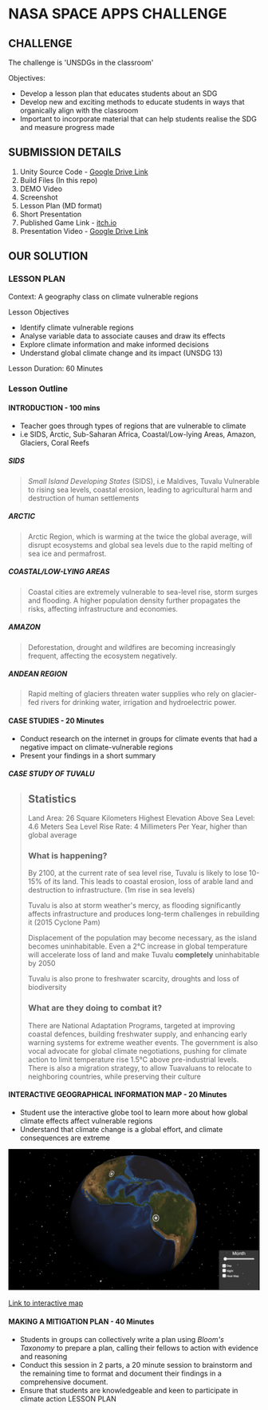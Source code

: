# NASA SPACE APPS CHALLENGE

## CHALLENGE

The challenge is 'UNSDGs in the classroom'

Objectives:

- Develop a lesson plan that educates students about an SDG
- Develop new and exciting methods to educate students in ways that organically
align with the classroom
- Important to incorporate material that can help students realise the SDG
and measure progress made

## SUBMISSION DETAILS

1. Unity Source Code - [Google Drive Link](https://drive.google.com/drive/folders/1PullYnvWTBIJCxxSX4gq2l0e_9b-2Ysx?usp=sharing)
2. Build Files (In this repo)
3. DEMO Video
4. Screenshot
5. Lesson Plan (MD format)
6. Short Presentation
7. Published Game Link - [itch.io](https://splodster.itch.io/nasa-space-apps-globe-view)
8. Presentation Video - [Google Drive Link](https://drive.google.com/drive/folders/1BOdtKqXw4bDzPBWxsYqt6QV_ksqBdW_k?usp=sharing)

## OUR SOLUTION

### LESSON PLAN

Context: A geography class on climate vulnerable regions

Lesson Objectives

- Identify climate vulnerable regions
- Analyse variable data to associate causes and draw its effects
- Explore climate information and make informed decisions
- Understand global climate change and its impact (UNSDG 13)

Lesson Duration: 60 Minutes

### Lesson Outline

#### INTRODUCTION - 100 mins

- Teacher goes through types of regions that are vulnerable to climate
- i.e SIDS, Arctic, Sub-Saharan Africa, Coastal/Low-lying Areas, Amazon,
Glaciers, Coral Reefs

##### SIDS

> *Small Island Developing States* (SIDS), i.e Maldives, Tuvalu
> Vulnerable to rising sea levels, coastal erosion, leading to
> agricultural harm and destruction of human settlements

##### ARCTIC

> Arctic Region, which is warming at the twice the global average,
> will disrupt ecosystems and global sea levels due to the rapid melting
> of sea ice and permafrost.

##### COASTAL/LOW-LYING AREAS

> Coastal cities are extremely vulnerable to sea-level rise, storm surges
> and flooding. A higher population density further propagates the risks,
> affecting infrastructure and economies.

##### AMAZON

> Deforestation, drought and wildfires are becoming increasingly frequent,
> affecting the ecosystem negatively.

##### ANDEAN REGION

> Rapid melting of glaciers threaten water supplies who rely on glacier-fed
> rivers for drinking water, irrigation and hydroelectric power.

#### CASE STUDIES - 20 Minutes

- Conduct research on the internet in groups for climate events that had
a negative impact on climate-vulnerable regions
- Present your findings in a short summary

##### CASE STUDY OF TUVALU

> ## Statistics
>
> Land Area: 26 Square Kilometers
> Highest Elevation Above Sea Level: 4.6 Meters
> Sea Level Rise Rate: 4 Millimeters Per Year, higher than global average
>
> ### What is happening?
>
> By 2100, at the current rate of sea level rise, Tuvalu is likely to lose
> 10-15% of its land. This leads to coastal erosion, loss of arable land and
> destruction to infrastructure. (1m rise in sea levels)
>
> Tuvalu is also at storm weather's mercy, as flooding significantly affects
> infrastructure and produces long-term challenges in rebuilding it
> (2015 Cyclone Pam)
>
> Displacement of the population may become necessary, as the island becomes
> uninhabitable. Even a 2°C increase in global temperature will accelerate
> loss of land and make Tuvalu **completely** uninhabitable by 2050
>
> Tuvalu is also prone to freshwater scarcity, droughts and loss of biodiversity
>
> ### What are they doing to combat it?
>
> There are National Adaptation Programs, targeted at improving coastal defences,
> building freshwater supply, and enhancing early warning systems for extreme
> weather events. The government is also vocal advocate for global climate
> negotiations, pushing for climate action to limit temperature rise 1.5°C above
> pre-industrial levels. There is also a migration strategy, to allow Tuavaluans
> to relocate to neighboring countries, while preserving their culture

#### INTERACTIVE GEOGRAPHICAL INFORMATION MAP - 20 Minutes

- Student use the interactive globe tool to learn more about how global climate
effects affect vulnerable regions
- Understand that climate change is a global effort, and climate consequences are
extreme

![Screenshot of Interactive Web App](Screenshot.png)

[Link to interactive map](https://splodster.itch.io/nasa-space-apps-globe-view)

#### MAKING A MITIGATION PLAN - 40 Minutes

- Students in groups can collectively write a plan using *Bloom's Taxonomy* to
prepare a plan, calling their fellows to action with evidence and reasoning
- Conduct this session in 2 parts, a 20 minute session to brainstorm and
the remaining time to format and document their findings in a comprehensive
document.
- Ensure that students are knowledgeable and keen to participate in climate action
 LESSON PLAN

